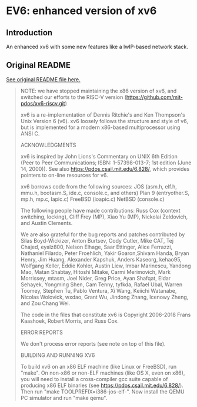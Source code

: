 # EV6: enhanced version of xv6

## Introduction

An enhanced xv6 with some new features like a lwIP-based network stack. 

## Original README
[See original README file here.](https://github.com/SmartPolarBear/xv6_enhanced/blob/main/README)  

>
>NOTE: we have stopped maintaining the x86 version of xv6, and switched
>our efforts to the RISC-V version
>(https://github.com/mit-pdos/xv6-riscv.git)
>
>xv6 is a re-implementation of Dennis Ritchie's and Ken Thompson's Unix
>Version 6 (v6).  xv6 loosely follows the structure and style of v6,
>but is implemented for a modern x86-based multiprocessor using ANSI C.
>
>ACKNOWLEDGMENTS
>
>xv6 is inspired by John Lions's Commentary on UNIX 6th Edition (Peer
>to Peer Communications; ISBN: 1-57398-013-7; 1st edition (June 14,
>2000)). See also https://pdos.csail.mit.edu/6.828/, which
>provides pointers to on-line resources for v6.
>
>xv6 borrows code from the following sources:
>JOS (asm.h, elf.h, mmu.h, bootasm.S, ide.c, console.c, and others)
>Plan 9 (entryother.S, mp.h, mp.c, lapic.c)
>FreeBSD (ioapic.c)
>NetBSD (console.c)
>
>The following people have made contributions: Russ Cox (context switching,
>locking), Cliff Frey (MP), Xiao Yu (MP), Nickolai Zeldovich, and Austin
>Clements.
>
>We are also grateful for the bug reports and patches contributed by Silas
>Boyd-Wickizer, Anton Burtsev, Cody Cutler, Mike CAT, Tej Chajed, eyalz800,
>Nelson Elhage, Saar Ettinger, Alice Ferrazzi, Nathaniel Filardo, Peter
>Froehlich, Yakir Goaron,Shivam Handa, Bryan Henry, Jim Huang, Alexander
>Kapshuk, Anders Kaseorg, kehao95, Wolfgang Keller, Eddie Kohler, Austin
>Liew, Imbar Marinescu, Yandong Mao, Matan Shabtay, Hitoshi Mitake, Carmi
>Merimovich, Mark Morrissey, mtasm, Joel Nider, Greg Price, Ayan Shafqat,
>Eldar Sehayek, Yongming Shen, Cam Tenny, tyfkda, Rafael Ubal, Warren
>Toomey, Stephen Tu, Pablo Ventura, Xi Wang, Keiichi Watanabe, Nicolas
>Wolovick, wxdao, Grant Wu, Jindong Zhang, Icenowy Zheng, and Zou Chang Wei.
>
>The code in the files that constitute xv6 is
>Copyright 2006-2018 Frans Kaashoek, Robert Morris, and Russ Cox.
>
>ERROR REPORTS
>
>We don't process error reports (see note on top of this file).
>
>BUILDING AND RUNNING XV6
>
>To build xv6 on an x86 ELF machine (like Linux or FreeBSD), run
>"make". On non-x86 or non-ELF machines (like OS X, even on x86), you
>will need to install a cross-compiler gcc suite capable of producing
>x86 ELF binaries (see https://pdos.csail.mit.edu/6.828/).
>Then run "make TOOLPREFIX=i386-jos-elf-". Now install the QEMU PC
>simulator and run "make qemu".